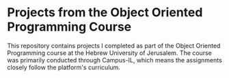 # Projects from the Object Oriented Programming Course

This repository contains projects I completed as part of the Object Oriented Programming course at the Hebrew University of Jerusalem. The course was primarily conducted through Campus-IL, which means the assignments closely follow the platform's curriculum.
